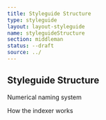 ```yaml
---
title: Styleguide Structure
type: styleguide
layout: layout-styleguide
name: styleguideStructure
section: middleman
status: --draft
source: ../
---
```


<main markdown="1">

## Styleguide Structure

Numerical naming system

How the indexer works